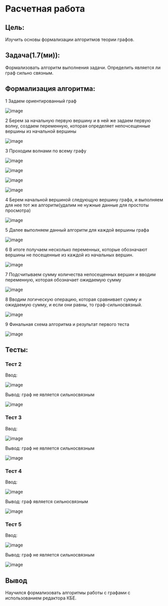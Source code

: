 # Расчетная работа 
## Цель:
Изучить основы формализации алгоритмов теории графов.

## Задача(1.7(ми)):

Формализовать алгоритм выполнения задачи. Определить является ли граф сильно связным.

## Формализация алгоритма:

1 Задаем ориентированный граф

![image](imgsRR/step1.png)

2 Берем за начальную первую вершину и в ней же задаем первую волну, создаем переменную, которая определяет непочсещенные вершины из начальной вершины

![image](imgsRR/step2.png)

3 Проходим волнами по всему графу 

![image](imgsRR/step3.png)

![image](imgsRR/step4.png)

![image](imgsRR/step5.png)

![image](imgsRR/step6.png)

4 Берем начальной вершиной следующую вершину графа, и выполняем для нее тот же алгоритм(удалим не нужные данные для простоты просмотра) 

![image](imgsRR/step7.png)

5 Далее выполняем данный алгоритм для каждой вершины графа 

![image](imgsRR/step8.png)

6 В итоге получаем несколько переменных, которые обозначают вершины не посещенные из каждой из начальных вершин.

![image](imgsRR/step9.png)

7 Подсчитываем сумму количества непосещенных вершин и вводим переменную, которая обозначает ожидаемую сумму

![image](imgsRR/prefin.png)

8 Вводим логическую операцию, которая сравнивает сумму и ожидаемую сумму, и если они равны, то граф-сильносвязный.

![image](imgsRR/logic.png)

9 Финальная схема алгоритма и результат первого теста 

![image](imgsRR/fin.png)

## Тесты:

### Тест 2

Ввод:

![image](imgsRR/test2s.png)

Вывод: граф не является сильносвязным 

![image](imgsRR/test2f.png)

### Тест 3

Ввод:

![image](imgsRR/test3s.png)

Вывод: граф не является сильносвязным 

![image](imgsRR/test3f.png)

### Тест 4

Ввод:

![image](imgsRR/test4s.png)

Вывод: граф является сильносвязным 

![image](imgsRR/test4f.png)

### Тест 5

Ввод:

![image](imgsRR/test5s.png)

Вывод: граф не является сильносвязным 

![image](imgsRR/test5f.png)

## Вывод 

Научился формализовать алгоритмы работы с графами с использованием редактора КБЕ.


